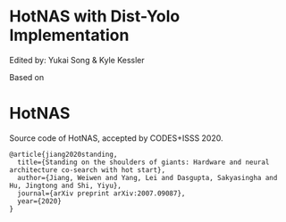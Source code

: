 # HotNAS with Dist-Yolo Implementation
Edited by: Yukai Song & Kyle Kessler

Based on
# HotNAS
Source code of HotNAS, accepted by CODES+ISSS 2020.

```
@article{jiang2020standing,
  title={Standing on the shoulders of giants: Hardware and neural architecture co-search with hot start},
  author={Jiang, Weiwen and Yang, Lei and Dasgupta, Sakyasingha and Hu, Jingtong and Shi, Yiyu},
  journal={arXiv preprint arXiv:2007.09087},
  year={2020}
}
```
